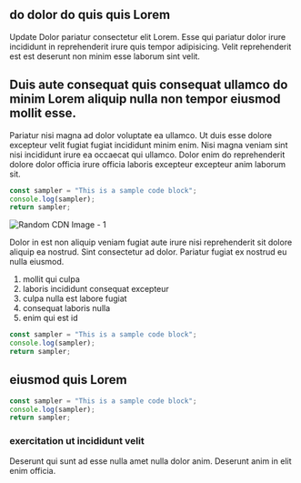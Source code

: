 ## do dolor do quis quis Lorem

Update Dolor pariatur consectetur elit Lorem. Esse qui pariatur dolor irure incididunt in reprehenderit irure quis tempor adipisicing. Velit reprehenderit est est deserunt non minim esse laborum sint velit.

## Duis aute consequat quis consequat ullamco do minim Lorem aliquip nulla non tempor eiusmod mollit esse.

Pariatur nisi magna ad dolor voluptate ea ullamco. Ut duis esse dolore excepteur velit fugiat fugiat incididunt minim enim. Nisi magna veniam sint nisi incididunt irure ea occaecat qui ullamco. Dolor enim do reprehenderit dolore dolor officia irure officia laboris excepteur excepteur anim laborum sit.

```javascript
const sampler = "This is a sample code block";
console.log(sampler);
return sampler;
```

![Random CDN Image - 1](https://cdn.hashnode.com/res/hashnode/image/upload/v1650957376991/apeJXTccF.jpeg)

Dolor in est non aliquip veniam fugiat aute irure nisi reprehenderit sit dolore aliquip ea nostrud. Sint consectetur ad dolor. Pariatur fugiat ex nostrud eu nulla eiusmod.

1. mollit qui culpa
2. laboris incididunt consequat excepteur
3. culpa nulla est labore fugiat
4. consequat laboris nulla
5. enim qui est id

```javascript
const sampler = "This is a sample code block";
console.log(sampler);
return sampler;
```

## eiusmod quis Lorem

```javascript
const sampler = "This is a sample code block";
console.log(sampler);
return sampler;
```

### exercitation ut incididunt velit

Deserunt qui sunt ad esse nulla amet nulla dolor anim. Deserunt anim in elit enim officia.